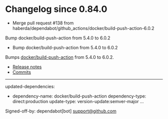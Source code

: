 # Changelog since 0.84.0
- Merge pull request #138 from haberda/dependabot/github_actions/docker/build-push-action-6.0.2

Bump docker/build-push-action from 5.4.0 to 6.0.2 
- Bump docker/build-push-action from 5.4.0 to 6.0.2

Bumps [docker/build-push-action](https://github.com/docker/build-push-action) from 5.4.0 to 6.0.2.
- [Release notes](https://github.com/docker/build-push-action/releases)
- [Commits](https://github.com/docker/build-push-action/compare/v5.4.0...v6.0.2)

---
updated-dependencies:
- dependency-name: docker/build-push-action
  dependency-type: direct:production
  update-type: version-update:semver-major
...

Signed-off-by: dependabot[bot] <support@github.com> 

